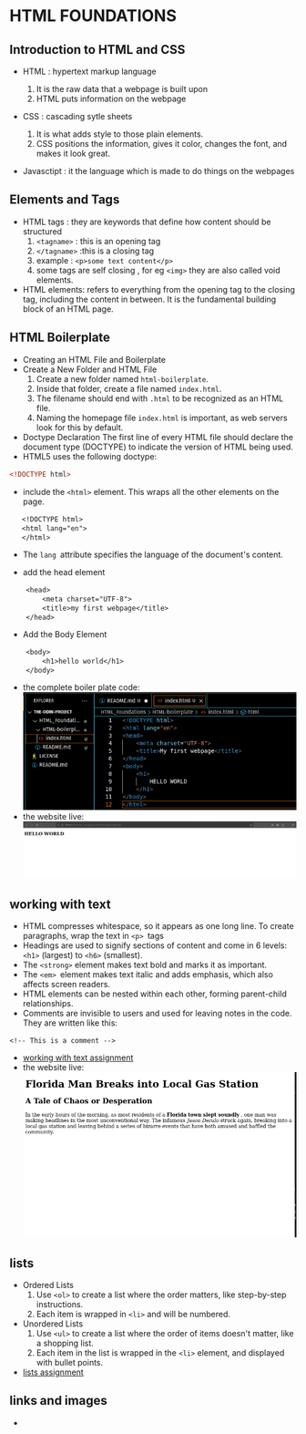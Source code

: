 # HTML FOUNDATIONS

## Introduction to HTML and CSS
- HTML : hypertext markup language
    1. It is the raw data that a webpage is built upon
    2. HTML puts information on the webpage

- CSS : cascading sytle sheets
    1. It is what adds style to those plain elements.
    2. CSS positions the information, gives it color, changes the font, and makes it look great.

- Javasctipt : it the language which is made to do things on the webpages

## Elements and Tags
- HTML tags : they are keywords that define how content should be structured
    1. `<tagname>` : this is an opening tag
    2. `</tagname>`  :this is a closing tag
    3. example : `<p>some text content</p>`
    4. some tags are self closing , for eg `<img>` they are also called void elements.
 - HTML elements: refers to everything from the opening tag to the closing tag, including the content in between. It is the fundamental building block of an HTML page.

## HTML Boilerplate
- Creating an HTML File and Boilerplate
- Create a New Folder and HTML File
    1. Create a new folder named `html-boilerplate`.
    2. Inside that folder, create a file named `index.html`.
    3. The filename should end with `.html` to be recognized as an HTML file.
    4. Naming the homepage file `index.html` is important, as web servers look for this by default.
- Doctype Declaration
The first line of every HTML file should declare the document type (DOCTYPE) to indicate the version of HTML being used.
- HTML5 uses the following doctype:
```html
<!DOCTYPE html>
 ```
 - include the `<html>` element. This wraps all the other elements on the page.
 ```
    <!DOCTYPE html>
    <html lang="en">
    </html>
```
- The `lang `attribute specifies the language of the document's content.

- add the head element
```
    <head>
        <meta charset="UTF-8">
        <title>my first webpage</title>
    </head>
```
- Add the Body Element
```
    <body>
        <h1>hello world</h1>
    </body>
```
- the complete boiler plate code:  ![alt text](image.png)
- the website live: ![alt text](image-1.png)

## working with text
- HTML compresses whitespace, so it appears as one long line. To create paragraphs, wrap the text in `<p> `tags
- Headings are used to signify sections of content and come in 6 levels: `<h1>` (largest) to `<h6>` (smallest). 
- The `<strong>` element makes text bold and marks it as important.
- The `<em> `element makes text italic and adds emphasis, which also affects screen readers.
- HTML elements can be nested within each other, forming parent-child relationships. 
- Comments are invisible to users and used for leaving notes in the code. They are written like this:
```
<!-- This is a comment -->
```
- [working with text assignment](working_with_text.html)
- the website live: ![alt text](image-2.png)

## lists
- Ordered Lists
    1. Use `<ol>` to create a list where the order matters, like step-by-step instructions.
    2. Each item is wrapped in `<li>` and will be numbered.
- Unordered Lists
    1.  Use `<ul>` to create a list where the order of items doesn't matter, like a shopping list.
    2.  Each item in the list is wrapped in the `<li>` element, and displayed with bullet points.
- [lists assignment](list.html)

## links and images
- 





